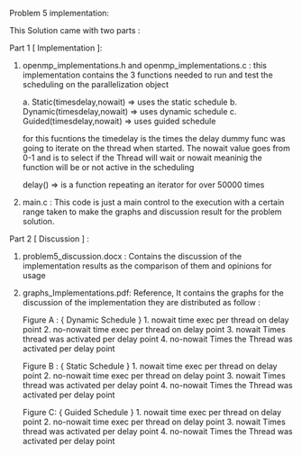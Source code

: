 Problem 5 implementation:

This Solution came with two parts :

Part 1 [ Implementation ]:
  
  1. openmp_implementations.h and openmp_implementations.c :
    this implementation contains the 3 functions needed to 
    run and test the scheduling on the parallelization object
    
     a. Static(timesdelay,nowait) => uses the static schedule
     b. Dynamic(timesdelay,nowait) => uses dynamic schedule
     c. Guided(timesdelay,nowait) => uses guided schedule
     
     for this fucntions the timedelay is the times the delay dummy func
     was going to iterate on the thread when started. The nowait value 
     goes from 0-1 and is to select if the Thread will wait or nowait 
     meaninig the function will be or not active in the scheduling 
     
     delay() => is a function repeating an iterator for over 50000 times 
     
  2. main.c :
    This code is just a main control to the execution with a certain range taken to 
    make the graphs and discussion result for the problem solution.
    
Part 2 [ Discussion ] :

  1. problem5_discussion.docx :
      Contains the discussion of the implementation results as the comparison 
      of them and opinions for usage
  2. graphs_Implementations.pdf:
      Reference, It contains the graphs for the discussion of the implementation
      they are distributed as follow :
        
        Figure A : { Dynamic Schedule }
          1. nowait time exec per thread on delay point
          2. no-nowait time exec per thread on delay point
          3. nowait Times thread was activated per delay point
          4. no-nowait Times the Thread was activated per delay point
          
        Figure B : { Static Schedule }
          1. nowait time exec per thread on delay point
          2. no-nowait time exec per thread on delay point
          3. nowait Times thread was activated per delay point
          4. no-nowait Times the Thread was activated per delay point
        
        Figure C: { Guided Schedule }
          1. nowait time exec per thread on delay point
          2. no-nowait time exec per thread on delay point
          3. nowait Times thread was activated per delay point
          4. no-nowait Times the Thread was activated per delay point
